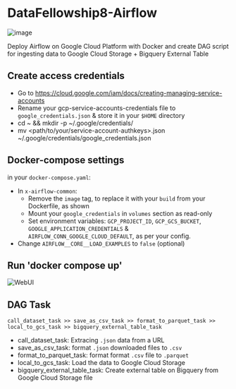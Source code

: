 # DataFellowship8-Airflow
![image](https://user-images.githubusercontent.com/85284506/207533681-cff7d5fe-3703-45eb-816b-c390169f7619.png)

Deploy Airflow on Google Cloud Platform with Docker and create DAG script for ingesting data to Google Cloud Storage + Bigquery External Table


## Create access credentials
*   Go to https://cloud.google.com/iam/docs/creating-managing-service-accounts
*   Rename your gcp-service-accounts-credentials file to `google_credentials.json` & store it in your `$HOME` directory
*   cd ~ && mkdir -p ~/.google/credentials/
*   mv <path/to/your/service-account-authkeys>.json ~/.google/credentials/google_credentials.json

## Docker-compose settings
in your `docker-compose.yaml`:
   * In `x-airflow-common`: 
     * Remove the `image` tag, to replace it with your `build` from your Dockerfile, as shown
     * Mount your `google_credentials` in `volumes` section as read-only
     * Set environment variables: `GCP_PROJECT_ID`, `GCP_GCS_BUCKET`, `GOOGLE_APPLICATION_CREDENTIALS` & `AIRFLOW_CONN_GOOGLE_CLOUD_DEFAULT`, as per your config.
   * Change `AIRFLOW__CORE__LOAD_EXAMPLES` to `false` (optional)
   
 ## Run 'docker compose up'
![WebUI](https://user-images.githubusercontent.com/85284506/206387162-4550fac3-0b91-4a2d-903e-8946c22c7509.jpg)

## DAG Task
```call_dataset_task >> save_as_csv_task >> format_to_parquet_task >> local_to_gcs_task >> bigquery_external_table_task```
+ call_dataset_task: Extracing `.json` data from a URL
+ save_as_csv_task: format `.json` downloaded files to `.csv`
+ format_to_parquet_task: format format `.csv` file to `.parquet`
+ local_to_gcs_task: Load the data to Google Cloud Storage
+ bigquery_external_table_task: Create external table on Bigquery from Google Cloud Storage file

